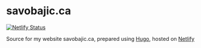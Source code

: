 # savobajic.ca
[![Netlify Status](https://api.netlify.com/api/v1/badges/48396084-8105-4857-b1bc-8cf22a67c94f/deploy-status)](https://app.netlify.com/sites/savobajic/deploys)

Source for my website savobajic.ca, prepared using [Hugo](https://gohugo.io/), hosted on [Netlify](https://www.netlify.com/)
